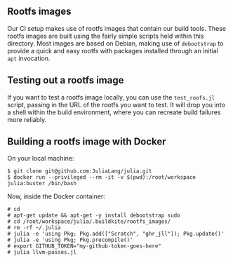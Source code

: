 ## Rootfs images

Our CI setup makes use of rootfs images that contain our build tools.
These rootfs images are built using the fairly simple scripts held within this directory.
Most images are based on Debian, making use of `debootstrap` to provide a quick and easy rootfs with packages installed through an initial `apt` invocation.

## Testing out a rootfs image

If you want to test a rootfs image locally, you can use the `test_roofs.jl` script, passing in the URL of the rootfs you want to test.  It will drop you into a shell within the build environment, where you can recreate build failures more reliably.

## Building a rootfs image with Docker

On your local machine:
```
$ git clone git@github.com:JuliaLang/julia.git
$ docker run --privileged --rm -it -v $(pwd):/root/workspace julia:buster /bin/bash
```

Now, inside the Docker container:
```
# cd
# apt-get update && apt-get -y install debootstrap sudo
# cd /root/workspace/julia/.buildkite/rootfs_images/
# rm -rf ~/.julia
# julia -e 'using Pkg; Pkg.add(["Scratch", "ghr_jll"]); Pkg.update()'
# julia -e 'using Pkg; Pkg.precompile()'
# export GITHUB_TOKEN="my-github-token-goes-here"
# julia llvm-passes.jl
```
